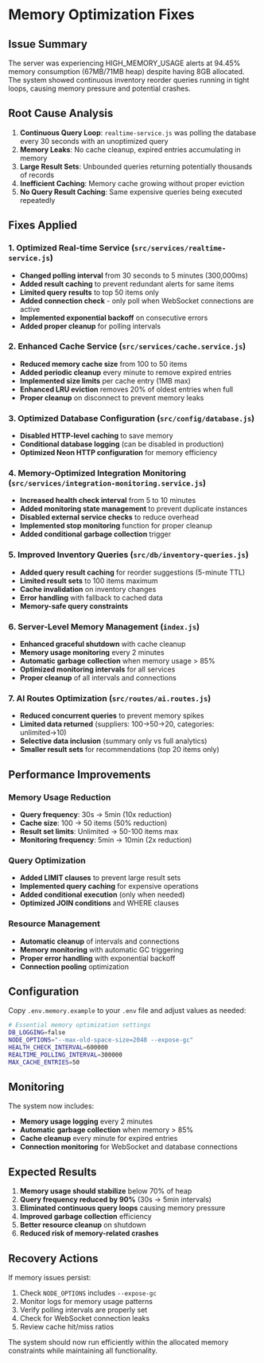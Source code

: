 # Memory Optimization Fixes

## Issue Summary
The server was experiencing HIGH_MEMORY_USAGE alerts at 94.45% memory consumption (67MB/71MB heap) despite having 8GB allocated. The system showed continuous inventory reorder queries running in tight loops, causing memory pressure and potential crashes.

## Root Cause Analysis
1. **Continuous Query Loop**: `realtime-service.js` was polling the database every 30 seconds with an unoptimized query
2. **Memory Leaks**: No cache cleanup, expired entries accumulating in memory
3. **Large Result Sets**: Unbounded queries returning potentially thousands of records
4. **Inefficient Caching**: Memory cache growing without proper eviction
5. **No Query Result Caching**: Same expensive queries being executed repeatedly

## Fixes Applied

### 1. Optimized Real-time Service (`src/services/realtime-service.js`)
- **Changed polling interval** from 30 seconds to 5 minutes (300,000ms)
- **Added result caching** to prevent redundant alerts for same items
- **Limited query results** to top 50 items only
- **Added connection check** - only poll when WebSocket connections are active
- **Implemented exponential backoff** on consecutive errors
- **Added proper cleanup** for polling intervals

### 2. Enhanced Cache Service (`src/services/cache.service.js`)
- **Reduced memory cache size** from 100 to 50 items
- **Added periodic cleanup** every minute to remove expired entries
- **Implemented size limits** per cache entry (1MB max)
- **Enhanced LRU eviction** removes 20% of oldest entries when full
- **Proper cleanup** on disconnect to prevent memory leaks

### 3. Optimized Database Configuration (`src/config/database.js`)
- **Disabled HTTP-level caching** to save memory
- **Conditional database logging** (can be disabled in production)
- **Optimized Neon HTTP configuration** for memory efficiency

### 4. Memory-Optimized Integration Monitoring (`src/services/integration-monitoring.service.js`)
- **Increased health check interval** from 5 to 10 minutes
- **Added monitoring state management** to prevent duplicate instances
- **Disabled external service checks** to reduce overhead
- **Implemented stop monitoring** function for proper cleanup
- **Added conditional garbage collection** trigger

### 5. Improved Inventory Queries (`src/db/inventory-queries.js`)
- **Added query result caching** for reorder suggestions (5-minute TTL)
- **Limited result sets** to 100 items maximum
- **Cache invalidation** on inventory changes
- **Error handling** with fallback to cached data
- **Memory-safe query constraints**

### 6. Server-Level Memory Management (`index.js`)
- **Enhanced graceful shutdown** with cache cleanup
- **Memory usage monitoring** every 2 minutes
- **Automatic garbage collection** when memory usage > 85%
- **Optimized monitoring intervals** for all services
- **Proper cleanup** of all intervals and connections

### 7. AI Routes Optimization (`src/routes/ai.routes.js`)
- **Reduced concurrent queries** to prevent memory spikes
- **Limited data returned** (suppliers: 100→50→20, categories: unlimited→10)
- **Selective data inclusion** (summary only vs full analytics)
- **Smaller result sets** for recommendations (top 20 items only)

## Performance Improvements

### Memory Usage Reduction
- **Query frequency**: 30s → 5min (10x reduction)
- **Cache size**: 100 → 50 items (50% reduction)
- **Result set limits**: Unlimited → 50-100 items max
- **Monitoring frequency**: 5min → 10min (2x reduction)

### Query Optimization
- **Added LIMIT clauses** to prevent large result sets
- **Implemented query caching** for expensive operations
- **Added conditional execution** (only when needed)
- **Optimized JOIN conditions** and WHERE clauses

### Resource Management
- **Automatic cleanup** of intervals and connections
- **Memory monitoring** with automatic GC triggering
- **Proper error handling** with exponential backoff
- **Connection pooling** optimization

## Configuration

Copy `.env.memory.example` to your `.env` file and adjust values as needed:

```bash
# Essential memory optimization settings
DB_LOGGING=false
NODE_OPTIONS="--max-old-space-size=2048 --expose-gc"
HEALTH_CHECK_INTERVAL=600000
REALTIME_POLLING_INTERVAL=300000
MAX_CACHE_ENTRIES=50
```

## Monitoring

The system now includes:
- **Memory usage logging** every 2 minutes
- **Automatic garbage collection** when memory > 85%
- **Cache cleanup** every minute for expired entries
- **Connection monitoring** for WebSocket and database connections

## Expected Results

1. **Memory usage should stabilize** below 70% of heap
2. **Query frequency reduced by 90%** (30s → 5min intervals)
3. **Eliminated continuous query loops** causing memory pressure
4. **Improved garbage collection** efficiency
5. **Better resource cleanup** on shutdown
6. **Reduced risk of memory-related crashes**

## Recovery Actions

If memory issues persist:
1. Check `NODE_OPTIONS` includes `--expose-gc`
2. Monitor logs for memory usage patterns
3. Verify polling intervals are properly set
4. Check for WebSocket connection leaks
5. Review cache hit/miss ratios

The system should now run efficiently within the allocated memory constraints while maintaining all functionality.